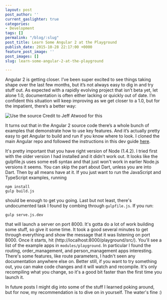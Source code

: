 ```yaml
---
layout: post
post_author: ''
current_gaslighter: true
categories:
- Development
tags: []
permalink: "/blog/:slug"
post_title: Learn Some Angular 2 at the Playground
publish_date: 2015-10-28 22:17:00 +0000
feature_post_image: ''
post_images: []
slug: learn-some-angular-2-at-the-playground

---
```

Angular 2 is getting closer. I’ve been super excited to see things taking shape over the last few months, but it’s not always easy to dig in and try stuff out. As expected with a rapidly evolving project that isn’t beta yet, let alone 1.0, documentation is often either lacking or quickly out of date. I’m confident this situation will keep improving as we get closer to a 1.0, but for the impatient, there’s a better way:

![Use the source](http://blog.codinghorror.com/content/images/uploads/2012/04/6a0120a85dcdae970b016765373659970b-800wi.jpg)
Credit to Jeff Atwood for this

It turns out that in the Angular 2 source code there’s a whole bunch of examples that demonstrate how to use key features. And it’s actually pretty easy to get Angular to build and run if you know where to look. I cloned the main Angular repo and followed the instructions in this dev guide [here](https://github.com/angular/angular/blob/master/DEVELOPER.md).

It's pretty important that you have right version of Node (1.4.2). I tried first with the older version I had installed and it didn't work out. It looks like the gulpfile.js uses some es6 syntax and that just won't work in earlier Node.js versions it seems. You can skip the part about Dart, unless you are into Dart. Then by all means have at it. If you just want to run the JavaScript and TypeScript examples, running

```
npm install
gulp build.js
```

should be enough to get you going. Last but not least, there's undocumented task I found by combing through `gulpfile.js`. If you run:

```
gulp serve.js.dev
```

that will launch a server on port 8000. It's gotta do a lot of work building some stuff, so give it some time. It took a good several minutes to get through everything and show the message that it was listening on port 8000. Once it starts, hit (http://localhost:8000/playground/src/). You'll see a list of the example apps in `modules/playground`. In particular I found the routing, order_management, and person_management apps interesting. There's some features, like route parameters, I hadn't seen any documentation anywhere else on. Better still, if you want to try something out, you can make code changes and it will watch and recompile. It's only recompiling what you change, so it's a good bit faster than the first time you launch it.

In future posts I might dig into some of the stuff I learned poking around, but for now, my recommendation is to dive on in yourself. The water's fine :)



